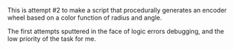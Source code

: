 This is attempt #2 to make a script that procedurally generates an encoder
wheel based on a color function of radius and angle.

The first attempts sputtered in the face of logic errors debugging, and
the low priority of the task for me.

